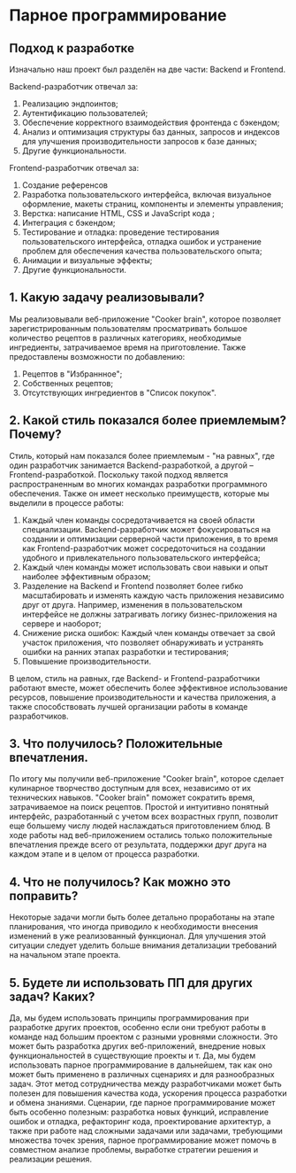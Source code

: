 # Парное программирование

## Подход к разработке
Изначально наш проект был разделён на две части: Backend и Frontend.

Backend-разработчик отвечал за:
1) Реализацию эндпоинтов;
2) Аутентификацию пользователей;
3) Обеспечение корректного взаимодействия фронтенда с бэкендом;
4) Анализ и оптимизация структуры баз данных, запросов и индексов для улучшения производительности запросов к базе данных;
5) Другие функциональности.

Frontend-разработчик отвечал за:
1) Создание референсов 
2) Разработка пользовательского интерфейса, включая визуальное оформление, макеты страниц, компоненты и элементы управления;
3) Верстка: написание HTML, CSS и JavaScript кода ;
4) Интеграция с бэкендом; 
5) Тестирование и отладка: проведение тестирования пользовательского интерфейса, отладка ошибок и устранение проблем для обеспечения качества пользовательского опыта;
6) Анимации и визуальные эффекты;
7) Другие функциональности.

## 1. Какую задачу реализовывали?
Мы реализовывали веб-приложение "Cooker brain", которое позволяет зарегистрированным пользователям просматривать большое количество рецептов в различных категориях, необходимые ингредиенты, затрачиваемое время на приготовление. Также предоставлены возможности по добавлению:

1) Рецептов в "Избраннное";
2) Собственных рецептов;
3) Отсутствующих ингредиентов в "Список покупок".

## 2. Какой стиль показался более приемлемым? Почему?

Стиль, который нам показался более приемлемым - "на равных", где один разработчик занимается Backend-разработкой, а другой – Frontend-разработкой. Поскольку такой подход является распространенным во многих командах разработки программного обеспечения. Также он имеет несколько преимуществ, которые мы выделили в процессе работы:

1) Каждый член команды сосредотачивается на своей области специализации. Backend-разработчик может фокусироваться на создании и оптимизации серверной части приложения, в то время как Frontend-разработчик может сосредоточиться на создании удобного и привлекательного пользовательского интерфейса;
2) Каждый член команды может использовать свои навыки и опыт наиболее эффективным образом;
3) Разделение на Backend и Frontend позволяет более гибко масштабировать и изменять каждую часть приложения независимо друг от друга. Например, изменения в пользовательском интерфейсе не должны затрагивать логику бизнес-приложения на сервере и наоборот;
4) Снижение риска ошибок: Каждый член команды отвечает за свой участок приложения, что позволяет обнаруживать и устранять ошибки на ранних этапах разработки и тестирования;
5) Повышение производительности.

В целом, стиль на равных, где Backend- и Frontend-разработчики работают вместе, может обеспечить более эффективное использование ресурсов, повышение производительности и качества приложения, а также способствовать лучшей организации работы в команде разработчиков.

## 3. Что получилось? Положительные впечатления.

По итогу мы получили веб-приложение "Cooker brain", которое сделает кулинарное творчество доступным для всех, независимо от их технических навыков. "Cooker brain" поможет сократить время, затрачиваемое на поиск рецептов. Простой и интуитивно понятный интерфейс, разработанный с учетом всех возрастных групп, позволит еще большему числу людей наслаждаться приготовлением блюд.
В ходе работы над веб-приложением остались только положительные впечатления прежде всего от результата, поддержки друг друга на каждом этапе и в целом от процесса разработки.

## 4. Что не получилось? Как можно это поправить?

 Некоторые задачи могли быть более детально проработаны на этапе планирования, что иногда приводило к необходимости внесения изменений в уже реализованный функционал. Для улучшения этой ситуации следует уделить больше внимания детализации требований на начальном этапе проекта.

## 5. Будете ли использовать ПП для других задач? Каких?
Да, мы будем использовать принципы программирования при разработке других проектов, особенно если они требуют работы в команде над большим проектом с разными уровнями сложности. Это может быть разработка других веб-приложений, внедрение новых функциональностей в существующие проекты и т.
Да, мы будем использовать парное программирование в дальнейшем, так как оно может быть применено в различных сценариях и для разнообразных задач. Этот метод сотрудничества между разработчиками может быть полезен для повышения качества кода, ускорения процесса разработки и обмена знаниями. Сценарии, где парное программирование может быть особенно полезным: разработка новых функций, исправление ошибок и отладка, рефакторинг кода, проектирование архитектур, а также при работе над сложными задачами или задачами, требующими множества точек зрения, парное программирование может помочь в совместном анализе проблемы, выработке стратегии решения и реализации решения.